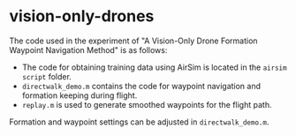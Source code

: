 # vision-only-drones
The code used in the experiment of "A Vision-Only Drone Formation Waypoint Navigation Method" is as follows:

- The code for obtaining training data using AirSim is located in the `airsim script` folder.
- `directwalk_demo.m` contains the code for waypoint navigation and formation keeping during flight.
- `replay.m` is used to generate smoothed waypoints for the flight path.

Formation and waypoint settings can be adjusted in `directwalk_demo.m`.

